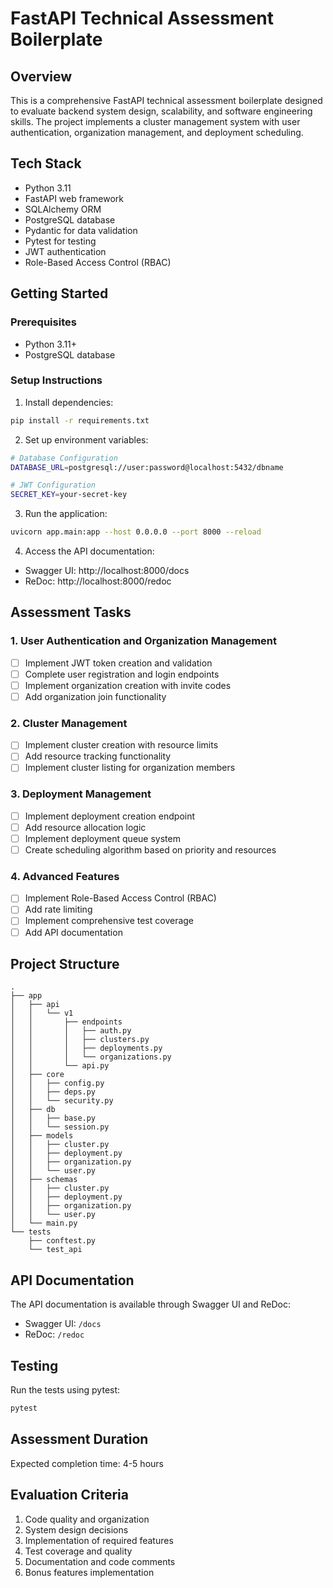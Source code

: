 # FastAPI Technical Assessment Boilerplate

## Overview
This is a comprehensive FastAPI technical assessment boilerplate designed to evaluate backend system design, scalability, and software engineering skills. The project implements a cluster management system with user authentication, organization management, and deployment scheduling.

## Tech Stack
- Python 3.11
- FastAPI web framework
- SQLAlchemy ORM
- PostgreSQL database
- Pydantic for data validation
- Pytest for testing
- JWT authentication
- Role-Based Access Control (RBAC)

## Getting Started

### Prerequisites
- Python 3.11+
- PostgreSQL database

### Setup Instructions
1. Install dependencies:
```bash
pip install -r requirements.txt
```

2. Set up environment variables:
```bash
# Database Configuration
DATABASE_URL=postgresql://user:password@localhost:5432/dbname

# JWT Configuration
SECRET_KEY=your-secret-key
```

3. Run the application:
```bash
uvicorn app.main:app --host 0.0.0.0 --port 8000 --reload
```

4. Access the API documentation:
- Swagger UI: http://localhost:8000/docs
- ReDoc: http://localhost:8000/redoc

## Assessment Tasks

### 1. User Authentication and Organization Management
- [ ] Implement JWT token creation and validation
- [ ] Complete user registration and login endpoints
- [ ] Implement organization creation with invite codes
- [ ] Add organization join functionality

### 2. Cluster Management
- [ ] Implement cluster creation with resource limits
- [ ] Add resource tracking functionality
- [ ] Implement cluster listing for organization members

### 3. Deployment Management
- [ ] Implement deployment creation endpoint
- [ ] Add resource allocation logic
- [ ] Implement deployment queue system
- [ ] Create scheduling algorithm based on priority and resources

### 4. Advanced Features
- [ ] Implement Role-Based Access Control (RBAC)
- [ ] Add rate limiting
- [ ] Implement comprehensive test coverage
- [ ] Add API documentation

## Project Structure
```
.
├── app
│   ├── api
│   │   └── v1
│   │       ├── endpoints
│   │       │   ├── auth.py
│   │       │   ├── clusters.py
│   │       │   ├── deployments.py
│   │       │   └── organizations.py
│   │       └── api.py
│   ├── core
│   │   ├── config.py
│   │   ├── deps.py
│   │   └── security.py
│   ├── db
│   │   ├── base.py
│   │   └── session.py
│   ├── models
│   │   ├── cluster.py
│   │   ├── deployment.py
│   │   ├── organization.py
│   │   └── user.py
│   ├── schemas
│   │   ├── cluster.py
│   │   ├── deployment.py
│   │   ├── organization.py
│   │   └── user.py
│   └── main.py
└── tests
    ├── conftest.py
    └── test_api
```

## API Documentation
The API documentation is available through Swagger UI and ReDoc:
- Swagger UI: `/docs`
- ReDoc: `/redoc`

## Testing
Run the tests using pytest:
```bash
pytest
```

## Assessment Duration
Expected completion time: 4-5 hours

## Evaluation Criteria
1. Code quality and organization
2. System design decisions
3. Implementation of required features
4. Test coverage and quality
5. Documentation and code comments
6. Bonus features implementation
